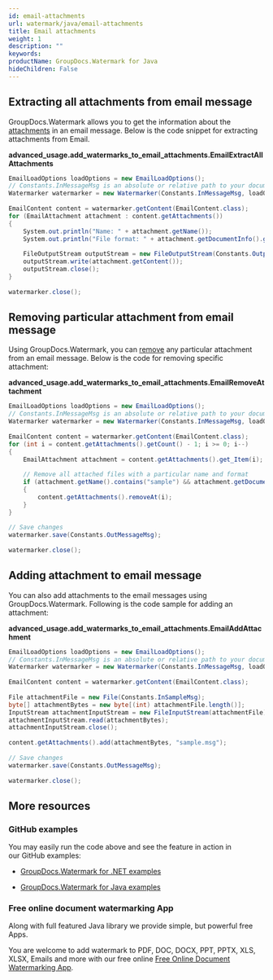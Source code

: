 ```yaml
---
id: email-attachments
url: watermark/java/email-attachments
title: Email attachments
weight: 1
description: ""
keywords: 
productName: GroupDocs.Watermark for Java
hideChildren: False
---
```

## Extracting all attachments from email message

GroupDocs.Watermark allows you to get the information about the [attachments](https://apireference.groupdocs.com/watermark/java/com.groupdocs.watermark.contents/EmailContent#getAttachments()) in an email message. Below is the code snippet for extracting attachments from Email.

**advanced\_usage.add\_watermarks\_to\_email\_attachments.EmailExtractAllAttachments**

```csharp
EmailLoadOptions loadOptions = new EmailLoadOptions();                                                       
// Constants.InMessageMsg is an absolute or relative path to your document. Ex: "C:\\Docs\\message.msg"      
Watermarker watermarker = new Watermarker(Constants.InMessageMsg, loadOptions);                              
                                                                                                             
EmailContent content = watermarker.getContent(EmailContent.class);                                           
for (EmailAttachment attachment : content.getAttachments())                                                  
{                                                                                                            
    System.out.println("Name: " + attachment.getName());                                                     
    System.out.println("File format: " + attachment.getDocumentInfo().getFileType());                        
                                                                                                             
    FileOutputStream outputStream = new FileOutputStream(Constants.OutputPath + "\\" + attachment.getName());
    outputStream.write(attachment.getContent());                                                             
    outputStream.close();                                                                                    
}                                                                                                            
                                                                                                             
watermarker.close();                                                                                         
```

## Removing particular attachment from email message

Using GroupDocs.Watermark, you can [remove](https://apireference.groupdocs.com/watermark/java/com.groupdocs.watermark.common/RemoveOnlyListBase#remove(T)) any particular attachment from an email message. Below is the code for removing specific attachment:

**advanced\_usage.add\_watermarks\_to\_email\_attachments.EmailRemoveAttachment**

```csharp
EmailLoadOptions loadOptions = new EmailLoadOptions();                                                         
// Constants.InMessageMsg is an absolute or relative path to your document. Ex: "C:\\Docs\\message.msg"        
Watermarker watermarker = new Watermarker(Constants.InMessageMsg, loadOptions);                                
                                                                                                               
EmailContent content = watermarker.getContent(EmailContent.class);                                             
for (int i = content.getAttachments().getCount() - 1; i >= 0; i--)                                             
{                                                                                                              
    EmailAttachment attachment = content.getAttachments().get_Item(i);                                         
                                                                                                               
    // Remove all attached files with a particular name and format                                             
    if (attachment.getName().contains("sample") && attachment.getDocumentInfo().getFileType() == FileType.DOCX)
    {                                                                                                          
        content.getAttachments().removeAt(i);                                                                  
    }                                                                                                          
}                                                                                                              
                                                                                                               
// Save changes                                                                                                
watermarker.save(Constants.OutMessageMsg);                                                                     
                                                                                                               
watermarker.close();                                                                                           
```

## Adding attachment to email message

You can also add attachments to the email messages using GroupDocs.Watermark. Following is the code sample for adding an attachment:

**advanced\_usage.add\_watermarks\_to\_email\_attachments.EmailAddAttachment**

```csharp
EmailLoadOptions loadOptions = new EmailLoadOptions();                                                 
// Constants.InMessageMsg is an absolute or relative path to your document. Ex: "C:\\Docs\\message.msg"
Watermarker watermarker = new Watermarker(Constants.InMessageMsg, loadOptions);                        
                                                                                                       
EmailContent content = watermarker.getContent(EmailContent.class);                                     
                                                                                                       
File attachmentFile = new File(Constants.InSampleMsg);                                                 
byte[] attachmentBytes = new byte[(int) attachmentFile.length()];                                      
InputStream attachmentInputStream = new FileInputStream(attachmentFile);                               
attachmentInputStream.read(attachmentBytes);                                                           
attachmentInputStream.close();                                                                         
                                                                                                       
content.getAttachments().add(attachmentBytes, "sample.msg");                                           
                                                                                                       
// Save changes                                                                                        
watermarker.save(Constants.OutMessageMsg);                                                             
                                                                                                       
watermarker.close();                                                                                   
```

## More resources

### GitHub examples

You may easily run the code above and see the feature in action in our GitHub examples:

*   [GroupDocs.Watermark for .NET examples](https://github.com/groupdocs-watermark/GroupDocs.Watermark-for-.NET)
    
*   [GroupDocs.Watermark for Java examples](https://github.com/groupdocs-watermark/GroupDocs.Watermark-for-Java)
    

### Free online document watermarking App

Along with full featured Java library we provide simple, but powerful free Apps.

You are welcome to add watermark to PDF, DOC, DOCX, PPT, PPTX, XLS, XLSX, Emails and more with our free online [Free Online Document Watermarking App](https://products.groupdocs.app/watermark).
